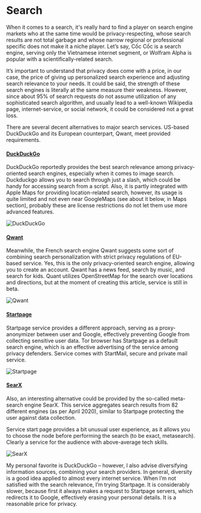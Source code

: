 # Search

When it comes to a search, it's really hard to find a player on search engine markets who at the same time would be privacy-respecting, whose search results are not total garbage and whose narrow regional or professional specific does not make it a niche player. Let’s say, Cốc Cốc is a search engine, serving only the Vietnamese internet segment, or Wolfram Alpha is popular with a scientifically-related search. 

It’s important to understand that privacy does come with a price, in our case, the price of giving up personalized search experience and adjusting search relevance to your needs. It could be said, the strength of these search engines is literally at the same measure their weakness. However, since about 95% of search requests do not assume utilization of any sophisticated search algorithm, and usually lead to a well-known Wikipedia page, internet-service, or social network, it could be considered not a great loss. 

There are several decent alternatives to major search services. US-based DuckDuckGo and its European counterpart, Qwant, meet provided requirements. 

#### [DuckDuckGo](https://duckduckgo.com/) 

DuckDuckGo reportedly provides the best search relevance among privacy-oriented search engines, especially when it comes to image search. Duckduckgo allows you to search through just a slash, which could be handy for accessing search from a script. Also, it is partly integrated with Apple Maps for providing location-related search, however, its usage is quite limited and not even near GoogleMaps (see about it below, in Maps section), probably these are license restrictions do not let them use more advanced features. 

![DuckDuckGo](https://raw.githubusercontent.com/yuchdev/Blog/master/images/tewtqg/search/duck-duck.png)

#### [Qwant](https://www.qwant.com/)

Meanwhile, the French search engine Qwant suggests some sort of combining search personalization with strict privacy regulations of EU-based service. Yes, this is the only privacy-oriented search engine, allowing you to create an account. Qwant has a news feed, search by music, and search for kids. Quant utilizes OpenStreetMap for the search over locations and directions, but at the moment of creating this article, service is still in beta. 

![Qwant](https://raw.githubusercontent.com/yuchdev/Blog/master/images/tewtqg/search/qwant.png)

#### [Startpage](https://startpage.com/) 
Startpage service provides a different approach, serving as a proxy-anonymizer between user and Google, effectively preventing Google from collecting sensitive user data. Tor browser has Startpage as a default search engine, which is an effective advertising of the service among privacy defenders. Service comes with StartMail, secure and private mail service. 

![Startpage](https://raw.githubusercontent.com/yuchdev/Blog/master/images/tewtqg/search/startpage.png)

#### [SearX](https://searx.me/)
Also, an interesting alternative could be provided by the so-called meta-search engine SearX. This service aggregates search results from 82 different engines (as per April 2020), similar to Startpage protecting the user against data collection. 

Service start page provides a bit unusual user experience, as it allows you to choose the node before performing the search (to be exact, metasearch). Clearly a service for the audience with above-average tech skills. 

![SearX](https://raw.githubusercontent.com/yuchdev/Blog/master/images/tewtqg/search/searx.png)


My personal favorite is DuckDuckGo – however, I also advise diversifying information sources, combining your search providers. In general, diversity is a good idea applied to almost every internet service. When I’m not satisfied with the search relevance, I’m trying Startpage. It is considerably slower, because first it always makes a request to Startpage servers, which redirects it to Google, effectively erasing your personal details. It is a reasonable price for privacy.

